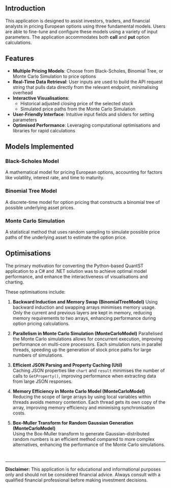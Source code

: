 ## Introduction

This application is designed to assist investors, traders, and financial analysts in pricing European options using
three fundamental models. Users are able to fine-tune and configure these models using a variety of input parameters. The application accommodates both **call** and **put** option calculations.

## Features

- **Multiple Pricing Models**: Choose from Black-Scholes, Binomial Tree, or Monte Carlo Simulation to price options
- **Real-Time Data Retrieval**: User inputs are used to build the API request string that pulls data directly from the relevant endpoint, minimalising overhead
- **Interactive Visualisations**:
    - Historical adjusted closing price of the selected stock
    - Simulated price paths from the Monte Carlo Simulation
- **User-Friendly Interface**: Intuitive input fields and sliders for setting parameters
- **Optimised Performance**: Leveraging computational optimisations and libraries for rapid calculations

## Models Implemented

### Black-Scholes Model

A mathematical model for pricing European options, accounting for factors like volatility, interest rate, and time to
maturity.

### Binomial Tree Model

A discrete-time model for option pricing that constructs a binomial tree of possible underlying asset prices.

### Monte Carlo Simulation

A statistical method that uses random sampling to simulate possible price paths of the underlying asset to estimate the
option price.

## Optimisations

The primary motivation for converting the Python-based QuantST application to a C# and .NET solution was to achieve optimal model performance, and enhance the interactiveness of visualisations and charting.  

These optimisations include:

1. **Backward Induction and Memory Swap (BinomialTreeModel)**
   Using backward induction and swapping arrays minimises memory usage. Only the current and previous layers are kept in memory, reducing memory requirements to two arrays, enhancing performance during option pricing calculations.

2. **Parallelism in Monte Carlo Simulation (MonteCarloModel)**
   Parallelised the Monte Carlo simulations allows for concurrent execution, improving performance on multi-core processors. Each simulation runs in parallel threads, speeding up the generation of stock price paths for large numbers of simulations.

3. **Efficient JSON Parsing and Property Caching (Util)**  
   Caching JSON properties like `chart` and `result` minimises the number of calls to `GetProperty()`, improving performance when extracting data from large JSON responses.

4. **Memory Efficiency in Monte Carlo Model (MonteCarloModel)**  
   Reducing the scope of large arrays by using local variables within threads avoids memory contention. Each thread gets its own copy of the array, improving memory efficiency and minimising synchronisation costs.

5. **Box-Muller Transform for Random Gaussian Generation (MonteCarloModel)**  
   Using the Box-Muller transform to generate Gaussian-distributed random numbers is an efficient method compared to more complex alternatives, enhancing the performance of the Monte Carlo simulations.

<br>

<hr>

**Disclaimer:** This application is for educational and informational purposes only and should not be considered financial advice. Always consult with a qualified financial professional before making investment decisions.